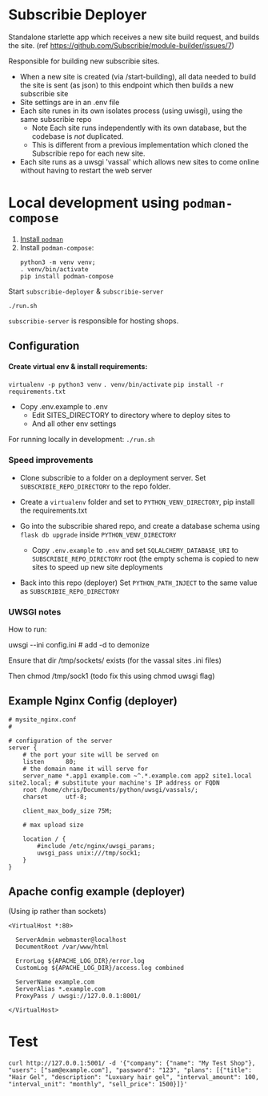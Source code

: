 # Subscribie Deployer 

Standalone starlette app which receives a new site build request, and builds
the site. (ref https://github.com/Subscribie/module-builder/issues/7)

Responsible for building new subscribie sites.

- When a new site is created (via /start-building), all
  data needed to build the site is sent (as json) to this endpoint which then builds
  a new subscribie site
- Site settings are in an .env file
- Each site runes in its own isolates process (using uwisgi), using the same subscribie repo
  - Note Each site runs independently with its own database, but the codebase is *not* duplicated.
  - This is different from a previous implementation which cloned the Subscribie repo for each
    new site.
- Each site runs as a uwsgi 'vassal' which allows new sites to come online
  without having to restart the web server

# Local development using `podman-compose`

1. [Install `podman`](https://podman.io/getting-started/installation)
2. Install `podman-compose`:
   ```
   python3 -m venv venv;
   . venv/bin/activate
   pip install podman-compose
   ```

Start `subscribie-deployer` & `subscribie-server`

```
./run.sh
```

`subscribie-server` is responsible for hosting shops.

## Configuration

#### Create virtual env & install requirements: 

`virtualenv -p python3 venv`
`. venv/bin/activate`
`pip install -r requirements.txt`

- Copy .env.example to .env
  - Edit SITES_DIRECTORY to directory where to deploy sites to
  - And all other env settings

For running locally in development: `./run.sh`

### Speed improvements

- Clone subscribie to a folder on a deployment server. Set `SUBSCRIBIE_REPO_DIRECTORY` to the repo folder.

- Create a `virtualenv` folder and set to `PYTHON_VENV_DIRECTORY`, pip install the requirements.txt
- Go into the subscribie shared repo, and create a database schema using `flask db upgrade` inside `PYTHON_VENV_DIRECTORY`
  - Copy `.env.example` to `.env` and set `SQLALCHEMY_DATABASE_URI` to `SUBSCRIBIE_REPO_DIRECTORY` root (the empty schema is copied to new sites to speed up new site deployments
- Back into this repo (deployer) Set `PYTHON_PATH_INJECT` to the same value as `SUBSCRIBIE_REPO_DIRECTORY`



### UWSGI notes
How to run: 

uwsgi --ini config.ini # add -d to demonize

Ensure that dir /tmp/sockets/ exists (for the vassal sites .ini 
  files)

Then chmod <number> /tmp/sock1 (todo fix this using chmod uwsgi flag)


## Example Nginx Config (deployer)

```
# mysite_nginx.conf
#

# configuration of the server
server {
    # the port your site will be served on
    listen      80;
    # the domain name it will serve for
    server_name *.app1 example.com ~^.*.example.com app2 site1.local site2.local; # substitute your machine's IP address or FQDN
    root /home/chris/Documents/python/uwsgi/vassals/;
    charset     utf-8;

    client_max_body_size 75M;

    # max upload size

    location / {
        #include /etc/nginx/uwsgi_params;
        uwsgi_pass unix:///tmp/sock1;
    }
}
```
## Apache config example (deployer)

(Using ip rather than sockets)

```
<VirtualHost *:80>

  ServerAdmin webmaster@localhost
  DocumentRoot /var/www/html

  ErrorLog ${APACHE_LOG_DIR}/error.log
  CustomLog ${APACHE_LOG_DIR}/access.log combined

  ServerName example.com
  ServerAlias *.example.com
  ProxyPass / uwsgi://127.0.0.1:8001/

</VirtualHost>
```

# Test
```
curl http://127.0.0.1:5001/ -d '{"company": {"name": "My Test Shop"}, "users": ["sam@example.com"], "password": "123", "plans": [{"title": "Hair Gel", "description": "Luxuary hair gel", "interval_amount": 100, "interval_unit": "monthly", "sell_price": 1500}]}'
```
